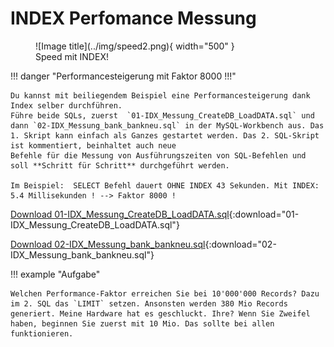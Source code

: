 # INDEX Perfomance Messung

<figure markdown="span">
  ![Image title](../img/speed2.png){ width="500" }
  <figcaption>Speed mit INDEX!</figcaption>
</figure>

!!! danger "Performancesteigerung mit Faktor 8000 !!!"

    Du kannst mit beiliegendem Beispiel eine Performancesteigerung dank Index selber durchführen.
    Führe beide SQLs, zuerst  `01-IDX_Messung_CreateDB_LoadDATA.sql` und dann `02-IDX_Messung_bank_bankneu.sql` in der MySQL-Workbench aus. Das 1. Skript kann einfach als Ganzes gestartet werden. Das 2. SQL-Skript ist kommentiert, beinhaltet auch neue
    Befehle für die Messung von Ausführungszeiten von SQL-Befehlen und soll **Schritt für Schritt** durchgeführt werden.

    Im Beispiel:  SELECT Befehl dauert OHNE INDEX 43 Sekunden. Mit INDEX: 5.4 Millisekunden ! --> Faktor 8000 ! 



[Download 01-IDX_Messung_CreateDB_LoadDATA.sql](../static/01-IDX_Messung_CreateDB_LoadDATA.sql){:download="01-IDX_Messung_CreateDB_LoadDATA.sql"}

[Download 02-IDX_Messung_bank_bankneu.sql](../static/02-IDX_Messung_bank_bankneu.sql){:download="02-IDX_Messung_bank_bankneu.sql"}


!!! example "Aufgabe"

    Welchen Performance-Faktor erreichen Sie bei 10'000'000 Records? Dazu im 2. SQL das `LIMIT` setzen. Ansonsten werden 380 Mio Records generiert. Meine Hardware hat es geschluckt. Ihre? Wenn Sie Zweifel haben, beginnen Sie zuerst mit 10 Mio. Das sollte bei allen funktionieren.


